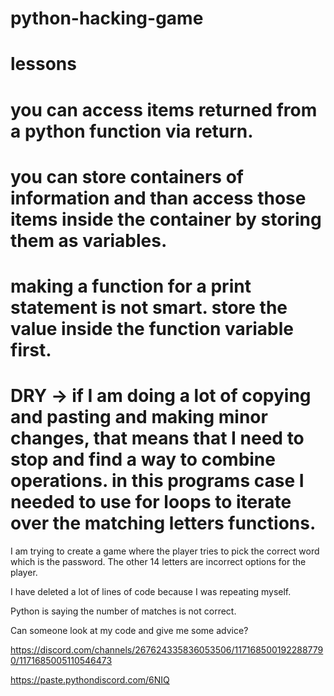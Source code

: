 # python-hacking-game

# lessons

# you can access items returned from a python function via return. 
# you can store containers of information and than access those items inside the container by storing them as variables. 

# making a function for a print statement is not smart. store the value inside the function variable first.

# DRY -> if I am doing a lot of copying and pasting and making minor changes, that means that I need to stop and find a way to combine operations. in this programs case I needed to use for loops to iterate over the matching letters functions. 


I am trying to create a game where the player tries to pick the correct word which is the password. The other 14 letters are incorrect options for the player. 

I have deleted a lot of lines of code because I was repeating myself. 

Python is saying the number of matches is not correct.

Can someone look at my code and give me some advice?


https://discord.com/channels/267624335836053506/1171685001922887790/1171685005110546473

https://paste.pythondiscord.com/6NIQ